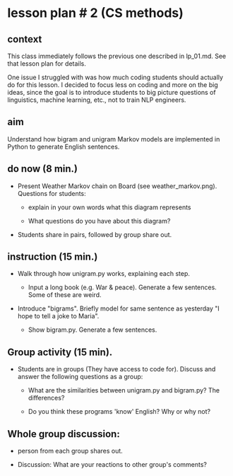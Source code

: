 # lesson plan \# 2 (CS methods)

## context
This class immediately follows the previous one described in lp_01.md. See that lesson plan for details.

One issue I struggled with was how much coding students should actually do for this lesson.  I decided to focus less on coding and more on the big ideas, since the goal is to introduce students to big picture questions of linguistics, machine learning, etc., not to train NLP engineers.

## aim
Understand  how bigram and unigram Markov models are implemented in Python to generate English sentences.
## do now (8 min.)
* Present Weather Markov chain on Board (see weather_markov.png). Questions for students:

  * explain in your own words what this diagram represents

  * What questions do you have about this diagram?

* Students share in pairs, followed by group share out.



## instruction (15 min.)
* Walk through how unigram.py works, explaining each step.

  * Input a long book (e.g. War & peace). Generate a few sentences. Some of these are weird.

* Introduce "bigrams". Briefly model for same sentence as yesterday "I hope to tell a joke to Maria".

  * Show bigram.py. Generate a few sentences.

## Group activity (15 min).
* Students are in groups (They have access to code for). Discuss and answer the following questions as a group:

  * What are the similarities between unigram.py and bigram.py? The differences?

  * Do you think these programs 'know' English? Why or why not?

## Whole group discussion:

* person from each group shares out.

* Discussion: What are your reactions to other group's comments?
